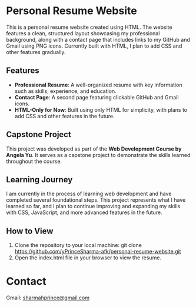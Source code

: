 
# Personal Resume Website

This is a personal resume website created using HTML. The website features a clean, structured layout showcasing my professional background, along with a contact page that includes links to my GitHub and Gmail using PNG icons. Currently built with HTML, I plan to add CSS and other features gradually.

## Features
- **Professional Resume**: A well-organized resume with key information such as skills, experience, and education.
- **Contact Page**: A second page featuring clickable GitHub and Gmail icons.
- **HTML-Only for Now**: Built using only HTML for simplicity, with plans to add CSS and other features in the future.

## Capstone Project
This project was developed as part of the **Web Development Course by Angela Yu**. It serves as a capstone project to demonstrate the skills learned throughout the course.

## Learning Journey
I am currently in the process of learning web development and have completed several foundational steps. This project represents what I have learned so far, and I plan to continue improving and expanding my skills with CSS, JavaScript, and more advanced features in the future.

## How to View
1. Clone the repository to your local machine:
   git clone https://github.com/yPrinceSharma-afk/personal-resume-website.git
2. Open the index.html file in your browser to view the resume.
   
# Contact
Gmail: sharmahprince@gmail.com

